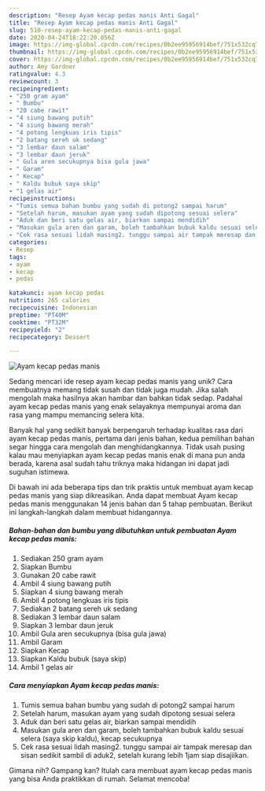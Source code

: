 ```yaml
---
description: "Resep Ayam kecap pedas manis Anti Gagal"
title: "Resep Ayam kecap pedas manis Anti Gagal"
slug: 510-resep-ayam-kecap-pedas-manis-anti-gagal
date: 2020-04-24T18:22:20.056Z
image: https://img-global.cpcdn.com/recipes/0b2ee95956914bef/751x532cq70/ayam-kecap-pedas-manis-foto-resep-utama.jpg
thumbnail: https://img-global.cpcdn.com/recipes/0b2ee95956914bef/751x532cq70/ayam-kecap-pedas-manis-foto-resep-utama.jpg
cover: https://img-global.cpcdn.com/recipes/0b2ee95956914bef/751x532cq70/ayam-kecap-pedas-manis-foto-resep-utama.jpg
author: Amy Gardner
ratingvalue: 4.3
reviewcount: 3
recipeingredient:
- "250 gram ayam"
- " Bumbu"
- "20 cabe rawit"
- "4 siung bawang putih"
- "4 siung bawang merah"
- "4 potong lengkuas iris tipis"
- "2 batang sereh uk sedang"
- "3 lembar daun salam"
- "3 lembar daun jeruk"
- " Gula aren secukupnya bisa gula jawa"
- " Garam"
- " Kecap"
- " Kaldu bubuk saya skip"
- "1 gelas air"
recipeinstructions:
- "Tumis semua bahan bumbu yang sudah di potong2 sampai harum"
- "Setelah harum, masukan ayam yang sudah dipotong sesuai selera"
- "Aduk dan beri satu gelas air, biarkan sampai mendidih"
- "Masukan gula aren dan garam, boleh tambahkan bubuk kaldu sesuai selera (saya skip kaldu), kecap secukupnya"
- "Cek rasa sesuai lidah masing2. tunggu sampai air tampak meresap dan sisan sedikit sambil di aduk2, setelah kurang lebih 1jam siap disajiikan."
categories:
- Resep
tags:
- ayam
- kecap
- pedas

katakunci: ayam kecap pedas 
nutrition: 265 calories
recipecuisine: Indonesian
preptime: "PT40M"
cooktime: "PT32M"
recipeyield: "2"
recipecategory: Dessert

---
```



![Ayam kecap pedas manis](https://img-global.cpcdn.com/recipes/0b2ee95956914bef/751x532cq70/ayam-kecap-pedas-manis-foto-resep-utama.jpg)

Sedang mencari ide resep ayam kecap pedas manis yang unik? Cara membuatnya memang tidak susah dan tidak juga mudah. Jika salah mengolah maka hasilnya akan hambar dan bahkan tidak sedap. Padahal ayam kecap pedas manis yang enak selayaknya mempunyai aroma dan rasa yang mampu memancing selera kita.



Banyak hal yang sedikit banyak berpengaruh terhadap kualitas rasa dari ayam kecap pedas manis, pertama dari jenis bahan, kedua pemilihan bahan segar hingga cara mengolah dan menghidangkannya. Tidak usah pusing kalau mau menyiapkan ayam kecap pedas manis enak di mana pun anda berada, karena asal sudah tahu triknya maka hidangan ini dapat jadi suguhan istimewa.


Di bawah ini ada beberapa tips dan trik praktis untuk membuat ayam kecap pedas manis yang siap dikreasikan. Anda dapat membuat Ayam kecap pedas manis menggunakan 14 jenis bahan dan 5 tahap pembuatan. Berikut ini langkah-langkah dalam membuat hidangannya.

<!--inarticleads1-->

##### Bahan-bahan dan bumbu yang dibutuhkan untuk pembuatan Ayam kecap pedas manis:

1. Sediakan 250 gram ayam
1. Siapkan  Bumbu
1. Gunakan 20 cabe rawit
1. Ambil 4 siung bawang putih
1. Siapkan 4 siung bawang merah
1. Ambil 4 potong lengkuas iris tipis
1. Sediakan 2 batang sereh uk sedang
1. Sediakan 3 lembar daun salam
1. Siapkan 3 lembar daun jeruk
1. Ambil  Gula aren secukupnya (bisa gula jawa)
1. Ambil  Garam
1. Siapkan  Kecap
1. Siapkan  Kaldu bubuk (saya skip)
1. Ambil 1 gelas air




<!--inarticleads2-->

##### Cara menyiapkan Ayam kecap pedas manis:

1. Tumis semua bahan bumbu yang sudah di potong2 sampai harum
1. Setelah harum, masukan ayam yang sudah dipotong sesuai selera
1. Aduk dan beri satu gelas air, biarkan sampai mendidih
1. Masukan gula aren dan garam, boleh tambahkan bubuk kaldu sesuai selera (saya skip kaldu), kecap secukupnya
1. Cek rasa sesuai lidah masing2. tunggu sampai air tampak meresap dan sisan sedikit sambil di aduk2, setelah kurang lebih 1jam siap disajiikan.




Gimana nih? Gampang kan? Itulah cara membuat ayam kecap pedas manis yang bisa Anda praktikkan di rumah. Selamat mencoba!
